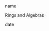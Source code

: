 <link href="../../whirlwind.css" rel="stylesheet">

<whirlheader>
    <p>name</p>
    <p>Rings and Algebras</p>
    <p>date</p>
</whirlheader>

<!-- start typing here :) -->